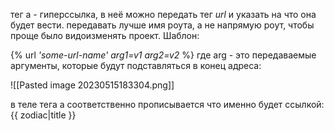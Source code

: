 
тег а - гиперссылка, в неё можно передать тег _url_ и указать на что она будет вести.
передавать лучше имя роута, а не напрямую роут, чтобы проще было видоизменять проект.
Шаблон:

{% url _'some-url-name' arg1=v1 arg2=v2_ %}
где arg - это передаваемые аргументы, которые будут подставляться в конец адреса:

![[Pasted image 20230515183304.png]]

в теле тега a соответственно прописывается что именно будет ссылкой:
{{ zodiac|title }}

